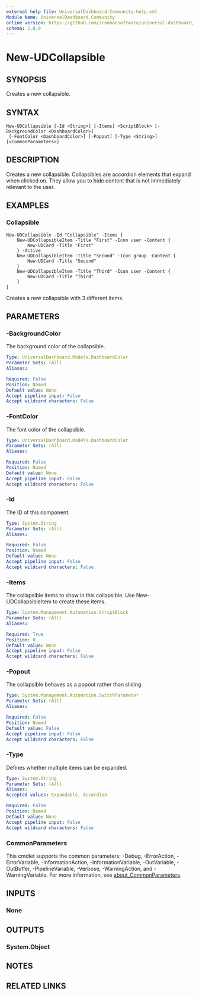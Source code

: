 ```yaml
---
external help file: UniversalDashboard.Community-help.xml
Module Name: UniversalDashboard.Community
online version: https://github.com/ironmansoftware/universal-dashboard/blob/master/src/UniversalDashboard/Help/New-UDCollapsible.md
schema: 2.0.0
---
```


# New-UDCollapsible

## SYNOPSIS
Creates a new collapsible.

## SYNTAX

```
New-UDCollapsible [-Id <String>] [-Items] <ScriptBlock> [-BackgroundColor <DashboardColor>]
 [-FontColor <DashboardColor>] [-Popout] [-Type <String>] [<CommonParameters>]
```

## DESCRIPTION
Creates a new collapsible.
Collapsibles are accordion elements that expand when clicked on.
They allow you to hide content that is not immediately relevant to the user.

## EXAMPLES

### Collapsible
```
New-UDCollapsible -Id "Collapsible" -Items {
    New-UDCollapsibleItem -Title "First" -Icon user -Content {
        New-UDCard -Title "First"
    } -Active
    New-UDCollapsibleItem -Title "Second" -Icon group -Content {
        New-UDCard -Title "Second"
    }
    New-UDCollapsibleItem -Title "Third" -Icon user -Content {
        New-UDCard -Title "Third"
    }
}
```

Creates a new collapsible with 3 different items.

## PARAMETERS

### -BackgroundColor
The background color of the collapsible.

```yaml
Type: UniversalDashboard.Models.DashboardColor
Parameter Sets: (All)
Aliases:

Required: False
Position: Named
Default value: None
Accept pipeline input: False
Accept wildcard characters: False
```

### -FontColor
The font color of the collapsible.

```yaml
Type: UniversalDashboard.Models.DashboardColor
Parameter Sets: (All)
Aliases:

Required: False
Position: Named
Default value: None
Accept pipeline input: False
Accept wildcard characters: False
```

### -Id
The ID of this component.

```yaml
Type: System.String
Parameter Sets: (All)
Aliases:

Required: False
Position: Named
Default value: None
Accept pipeline input: False
Accept wildcard characters: False
```

### -Items
The collapsible items to show in this collapsible.
Use New-UDCollapsibleItem to create these items.

```yaml
Type: System.Management.Automation.ScriptBlock
Parameter Sets: (All)
Aliases:

Required: True
Position: 0
Default value: None
Accept pipeline input: False
Accept wildcard characters: False
```

### -Popout
The collapsible behaves as a popout rather than sliding.

```yaml
Type: System.Management.Automation.SwitchParameter
Parameter Sets: (All)
Aliases:

Required: False
Position: Named
Default value: False
Accept pipeline input: False
Accept wildcard characters: False
```

### -Type
Defines whether multiple items can be expanded.

```yaml
Type: System.String
Parameter Sets: (All)
Aliases:
Accepted values: Expandable, Accordion

Required: False
Position: Named
Default value: None
Accept pipeline input: False
Accept wildcard characters: False
```

### CommonParameters
This cmdlet supports the common parameters: -Debug, -ErrorAction, -ErrorVariable, -InformationAction, -InformationVariable, -OutVariable, -OutBuffer, -PipelineVariable, -Verbose, -WarningAction, and -WarningVariable. For more information, see [about_CommonParameters](http://go.microsoft.com/fwlink/?LinkID=113216).

## INPUTS

### None
## OUTPUTS

### System.Object
## NOTES

## RELATED LINKS
